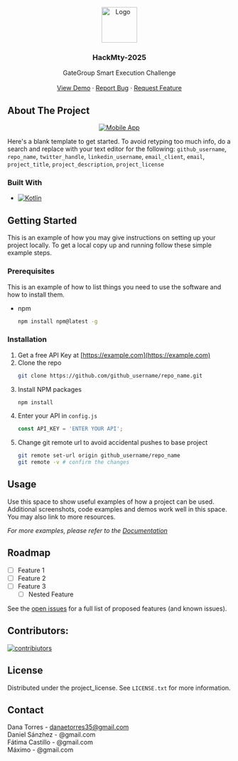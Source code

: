<!-- PROJECT LOGO -->
<br />
<div align="center">
  <a href="https://github.com/BlueE-05/HackMty-2025">
    <img src="https://hackmty.com/images/hackmty-logo.webp" alt="Logo" width="80" height="80">
  </a>

<h3 align="center">HackMty-2025</h3>

  <p align="center">
    GateGroup Smart Execution Challenge
    <br />
    <br />
    <a href="https://github.com/BlueE-05/HackMty-2025/">View Demo</a>
    &middot;
    <a href="https://github.com/BlueE-05/HackMty-2025/issues/new?labels=bug&template=bug-report---.md">Report Bug</a>
    &middot;
    <a href="https://github.com/BlueE-05/HackMty-2025/issues/new?labels=enhancement&template=feature-request---.md">Request Feature</a>
  </p>
</div>

<!-- ABOUT THE PROJECT -->
## About The Project

<div align="center">

[![Mobile App][mobile-app-img]](https://github.com/BlueE-05/HackMty-2025/MobileApp)

</div>


Here's a blank template to get started. To avoid retyping too much info, do a search and replace with your text editor for the following: `github_username`, `repo_name`, `twitter_handle`, `linkedin_username`, `email_client`, `email`, `project_title`, `project_description`, `project_license`


### Built With

* [![Kotlin][KMP]][KMP-url]

<!-- GETTING STARTED -->
## Getting Started

This is an example of how you may give instructions on setting up your project locally.
To get a local copy up and running follow these simple example steps.

### Prerequisites

This is an example of how to list things you need to use the software and how to install them.
* npm
  ```sh
  npm install npm@latest -g
  ```

### Installation

1. Get a free API Key at [https://example.com](https://example.com)
2. Clone the repo
   ```sh
   git clone https://github.com/github_username/repo_name.git
   ```
3. Install NPM packages
   ```sh
   npm install
   ```
4. Enter your API in `config.js`
   ```js
   const API_KEY = 'ENTER YOUR API';
   ```
5. Change git remote url to avoid accidental pushes to base project
   ```sh
   git remote set-url origin github_username/repo_name
   git remote -v # confirm the changes
   ```

<!-- USAGE EXAMPLES -->
## Usage

Use this space to show useful examples of how a project can be used. Additional screenshots, code examples and demos work well in this space. You may also link to more resources.

_For more examples, please refer to the [Documentation](https://example.com)_


<!-- ROADMAP -->
## Roadmap

- [ ] Feature 1
- [ ] Feature 2
- [ ] Feature 3
    - [ ] Nested Feature

See the [open issues](https://github.com/github_username/repo_name/issues) for a full list of proposed features (and known issues).


<!-- CONTRIBUTORS -->
## Contributors:

<a href="https://github.com/BlueE-05/HackMty-2025/graphs/contributors">
  <img src="https://contrib.rocks/image?repo=BlueE-05/HackMty-2025" alt="contribiutors" />
</a>



<!-- LICENSE -->
## License

Distributed under the project_license. See `LICENSE.txt` for more information.


<!-- CONTACT -->
## Contact

Dana Torres - danaetorres35@gmail.com
<br>
Daniel Sánzhez - @gmail.com
<br>
Fátima Castillo - @gmail.com
<br>
Máximo - @gmail.com


<!-- MARKDOWN LINKS & IMAGES -->
[mobile-app-img]: https://t3.ftcdn.net/jpg/04/26/48/00/240_F_426480050_rKKkMEPpsCR6Uswwmct3Nqs0DueiGUOy.jpg
<!-- Shields.io badges. You can a comprehensive list with many more badges at: https://github.com/inttter/md-badges -->
[KMP]: https://img.shields.io/badge/Kotlin-Multiplatform-gray?logo=kotlin&logoColor=white&labelColor=%237F52FF

[KMP-url]: https://kotlinlang.org/
